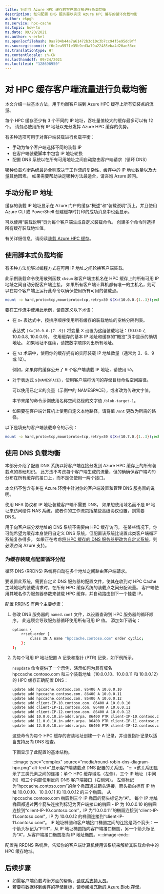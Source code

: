 ```yaml
---
title: 针对与 Azure HPC 缓存的客户端连接进行负载均衡
description: 如何配置 DNS 服务器以实现 Azure HPC 缓存的循环负载均衡
author: ekpgh
ms.service: hpc-cache
ms.topic: how-to
ms.date: 09/20/2021
ms.author: v-erkel
ms.openlocfilehash: 0aa704b44a7a61472b3d10c3b7cc94f5e95dd9ff
ms.sourcegitcommit: f6e2ea5571e35b9ed3a79a22485eba4d20ae36cc
ms.translationtype: HT
ms.contentlocale: zh-CN
ms.lasthandoff: 09/24/2021
ms.locfileid: "128698950"
---
```

# <a name="load-balance-hpc-cache-client-traffic"></a>对 HPC 缓存客户端流量进行负载均衡

本文介绍一些基本方法，用于均衡客户端到 Azure HPC 缓存上所有安装点的流量。

每个 HPC 缓存至少有 3 个不同的 IP 地址，吞吐量值较大的缓存最多可以有 12 个。 请务必使用所有 IP 地址以充分发挥 Azure HPC 缓存的优势。

有多种选项可用于对客户端装载进行负载平衡：

* 手动为每个客户端选择不同的装载 IP
* 在客户端装载脚本中包含 IP 地址轮换
* 配置 DNS 系统以在所有可用地址之间自动路由客户端请求（循环 DNS）

哪种负载均衡系统最适合则取决于工作流的复杂性、缓存中的 IP 地址数量以及大量其他因素。 如果需要帮助决定哪种方法最适合，请咨询 Azure 顾问。

## <a name="assign-ip-addresses-manually"></a>手动分配 IP 地址

缓存的装载 IP 地址显示在 Azure 门户的缓存“概述”和“装载说明”页上，并且使用 Azure CLI 或 PowerShell 创建缓存时打印的成功消息中也会显示。 

可以使用“装载说明”页为每个客户端生成自定义装载命令。 创建多个命令时选择所有缓存装载地址值。

有关详细信息，请阅读[装载 Azure HPC 缓存](hpc-cache-mount.md)。

## <a name="use-scripted-load-balancing"></a>使用脚本式负载均衡

有多种方法能够以编程方式在可用 IP 地址之间轮换客户端装载。

此示例装载命令使用散列函数 ``cksum`` 和客户端主机名在 HPC 缓存上的所有可用 IP 地址之间自动分配客户端连接。 如果所有客户端计算机都有唯一的主机名，则可以在每个客户端上运行此命令以确保使用所有可用的装载点。

```bash
mount -o hard,proto=tcp,mountproto=tcp,retry=30 $(X=(10.0.0.{1..3});echo ${X[$(($(hostname|cksum|cut -f 1 -d ' ')%3))]}):/${NAMESPACE} /mnt
```

要在工作流中使用此示例，请自定义以下术语：

* 在 ```X=``` 表达式中，按排序顺序使用所有缓存的装载地址的空格分隔列表。

  表达式 ``(X=(10.0.0.{7..9})`` 将变量 X 设置为这组装载地址：{10.0.0.7, 10.0.0.8, 10.0.0.9}。 使用缓存的基本 IP 地址和缓存的“概览”页中显示的确切地址。 如果地址不连续，请按数字顺序列出所有地址。

* 在 ```%3``` 术语中，使用你的缓存拥有的实际装载 IP 地址数量（通常为 3、6、9 或 12）。

  例如，如果你的缓存公开了 9 个客户端装载 IP 地址，请使用 ``%9``。

* 对于表达式 ``${NAMESPACE}``，使用客户端将访问的存储目标命名空间路径。

  可以使用已定义的变量（示例中的 NAMESPACE），或者改为传递文字值。
  
  本节末尾的命令示例使用名称空间路径的文字值 ``/blob-target-1``。

* 如果要在客户端计算机上使用自定义本地路径，请将值 ``/mnt`` 更改为所需的路径。

以下是填充的客户端装载命令的示例：

```bash
mount -o hard,proto=tcp,mountproto=tcp,retry=30 $(X=(10.7.0.{1..3});echo ${X[$(($(hostname|cksum|cut -f 1 -d ' ')%3))]}):/blob-target-1 /hpc-cache/blob1 
```

## <a name="use-dns-load-balancing"></a>使用 DNS 负载均衡

本部分介绍了配置 DNS 系统以将客户端连接分发到 Azure HPC 缓存上的所有装载点的基础知识。 此方法不考虑每个客户端生成的流量，但的确确保客户端均匀分布在所有缓存的接口上，而不是仅使用一两个接口。

本文档不包含有关在 Azure 环境中针对你的客户端设置和管理 DNS 服务器的说明。

使用 NFS 协议和 IP 地址装载客户端不需要 DNS。 如果想使用域名而不是 IP 地址来访问硬件 NAS 系统，或者你的工作流包括某些高级协议设置，则需要 DNS。

用于向客户端分发地址的 DNS 系统不需要由 HPC 缓存访问。 在某些情况下，你可能希望为缓存本身使用自定义 DNS 系统，但配置该系统比设置此类客户端循环系统复杂得多。 如果正在考虑[将 HPC 缓存的 DNS 服务器更改为自定义系统](configuration.md#set-a-custom-dns-configuration)，则必须咨询 Azure 支持。

### <a name="configure-round-robin-distribution-for-cache-mount-points"></a>为缓存装载点配置循环分配

循环 DNS (RRDNS) 系统将自动在多个地址之间路由客户端请求。

要设置此系统，需要自定义 DNS 服务器的配置文件，使其在收到对 HPC Cache 主域地址的装载请求时，在所有 HPC 缓存系统的装载点之间分配流量。 客户端使用其域名作为服务器参数来装载 HPC 缓存，并自动路由到下一个挂载 IP。

配置 RRDNS 有两个主要步骤：

1. 修改 DNS 服务器的 ``named.conf`` 文件，以设置查询到 HPC 服务器的循环顺序。 此选项会导致服务器循环使用所有可用 IP 值。 添加如下语句：

   ```bash
   options {
       rrset-order {
           class IN A name "hpccache.contoso.com" order cyclic;
       };
   };
   ```

1. 为每个可用 IP 地址配置 A 记录和指针 (PTR) 记录，如下例所示。

   ``nsupdate`` 命令提供了一个示例，演示如何为具有域名 hpccache.contoso.com 和三个装载地址（10.0.0.10、10.0.0.11 和 10.0.0.12）的 HPC 缓存正确配置 DNS：

   ```bash
   update add hpccache.contoso.com. 86400 A 10.0.0.10
   update add hpccache.contoso.com. 86400 A 10.0.0.11
   update add hpccache.contoso.com. 86400 A 10.0.0.12
   update add client-IP-10.contoso.com. 86400 A 10.0.0.10
   update add client-IP-11.contoso.com. 86400 A 10.0.0.11
   update add client-IP-12.contoso.com. 86400 A 10.0.0.12
   update add 10.0.0.10.in-addr.arpa. 86400 PTR client-IP-10.contoso.com
   update add 11.0.0.10.in-addr.arpa. 86400 PTR client-IP-11.contoso.com
   update add 12.0.0.10.in-addr.arpa. 86400 PTR client-IP-12.contoso.com
   ```

   这些命令为每个 HPC 缓存的安装地址创建一个 A 记录，并设置指针记录以适当支持反向 DNS 检查。

   下图显示了此配置的基本结构。

   :::image type="complex" source="media/round-robin-dns-diagram-hpc.png" alt-text="显示客户端装载点 DNS 配置的关系图。":::
   <该关系图显示了三类元素之间的连接：单个 HPC 缓存域名（左侧）、三个 IP 地址（中间列）和三个内部使用反向 DNS 客户端接口（右侧列）。 左侧标记为“hpccache.contoso.com”的单个椭圆通过箭头连接，箭头指向标有 IP 地址 10.0.0.10、10.0.0.11 和 10.0.0.12 的三个椭圆。 从 hpccache.contoso.com 椭圆到三个 IP 椭圆的箭头标记为“A”。 每个 IP 地址椭圆都通过两个箭头连接到标记为客户端接口的椭圆 - IP 为 10.0.0.10 的椭圆连接到“client-IP-10.contoso.com”，IP 为“10.0.0.11”的椭圆连接到“client-IP-11.contoso.com”，IP 为 10.0.0.12 的椭圆连接到“client-IP-11.contoso.com”。 IP 地址椭圆和客户端接口椭圆之间的连接是两个箭头：一个箭头标记为“PTR”，从 IP 地址椭圆指向客户端接口椭圆，另一个箭头标记为“A”，从客户端接口椭圆指向 IP 地址椭圆。>:::image-end:::

配置完 RRDNS 系统后，告知你的客户端计算机使用该系统来解析其装载命令中的 HPC 缓存地址。

## <a name="next-steps"></a>后续步骤

* 如需客户端负载均衡方面的帮助，[请联系支持人员](hpc-cache-support-ticket.md)。
* 若要将数据移到缓存的存储目标，请参阅[填充新的 Azure Blob 存储](hpc-cache-ingest.md)。
